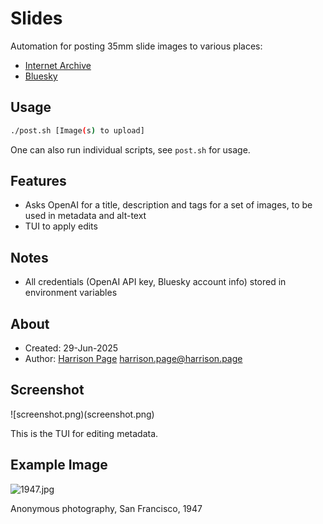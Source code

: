 # Slides

Automation for posting 35mm slide images to various places:

* [Internet Archive](https://archive.org/details/@harrisonpage)
* [Bluesky](https://bsky.app/profile/harrison.page)

## Usage

```bash
./post.sh [Image(s) to upload]
```

One can also run individual scripts, see `post.sh` for usage.

## Features

* Asks OpenAI for a title, description and tags for a set of images, to be used in metadata and alt-text
* TUI to apply edits

## Notes

* All credentials (OpenAI API key, Bluesky account info) stored in environment variables

## About

* Created: 29-Jun-2025
* Author: [Harrison Page](https://harrison.page) <harrison.page@harrison.page>

## Screenshot

![screenshot.png)(screenshot.png)

This is the TUI for editing metadata.

## Example Image

![1947.jpg](1947.jpg)

Anonymous photography, San Francisco, 1947
